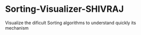 # Sorting-Visualizer-SHIVRAJ
Visualize the dificult Sorting algorithms to understand quickly its mechanism
